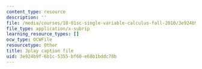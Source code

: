 ```yaml
---
content_type: resource
description: ''
file: /media/courses/18-01sc-single-variable-calculus-fall-2010/3e924b9f6b1c5355bf60e68b1bddc78b_--lPz7VFnKI.vtt
file_type: application/x-subrip
learning_resource_types: []
ocw_type: OCWFile
resourcetype: Other
title: 3play caption file
uid: 3e924b9f-6b1c-5355-bf60-e68b1bddc78b
---
```

